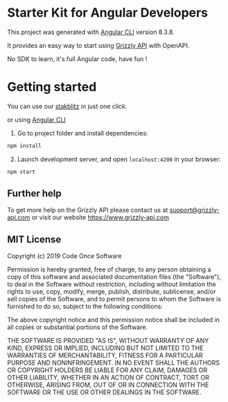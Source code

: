 # Starter Kit for Angular Developers

This project was generated with [Angular CLI](https://github.com/angular/angular-cli) version 8.3.8.

It provides an easy way to start using [Grizzly API](https://www.grizzly-api.com) with OpenAPI.

No SDK to learn, it's full Angular code, have fun !

# Getting started

You can use our [stakblitz](https://stackblitz.com/github/codeoncesoftware/grizzly-api-angular-starter-IAMandbooksManagement) in just one click.

or using [Angular CLI](https://github.com/angular/angular-cli)

1. Go to project folder and install dependencies:
 ```bash
 npm install
 ```
 
2. Launch development server, and open `localhost:4200` in your browser:
 ```bash
 npm start
 ```

## Further help

To get more help on the Grizzly API please contact us at support@grizzly-api.com or visit our website https://www.grizzly-api.com

## MIT License

Copyright (c) 2019 Code Once Software

Permission is hereby granted, free of charge, to any person obtaining a copy
of this software and associated documentation files (the "Software"), to deal
in the Software without restriction, including without limitation the rights
to use, copy, modify, merge, publish, distribute, sublicense, and/or sell
copies of the Software, and to permit persons to whom the Software is
furnished to do so, subject to the following conditions:

The above copyright notice and this permission notice shall be included in all
copies or substantial portions of the Software.

THE SOFTWARE IS PROVIDED "AS IS", WITHOUT WARRANTY OF ANY KIND, EXPRESS OR
IMPLIED, INCLUDING BUT NOT LIMITED TO THE WARRANTIES OF MERCHANTABILITY,
FITNESS FOR A PARTICULAR PURPOSE AND NONINFRINGEMENT. IN NO EVENT SHALL THE
AUTHORS OR COPYRIGHT HOLDERS BE LIABLE FOR ANY CLAIM, DAMAGES OR OTHER
LIABILITY, WHETHER IN AN ACTION OF CONTRACT, TORT OR OTHERWISE, ARISING FROM,
OUT OF OR IN CONNECTION WITH THE SOFTWARE OR THE USE OR OTHER DEALINGS IN THE
SOFTWARE.
